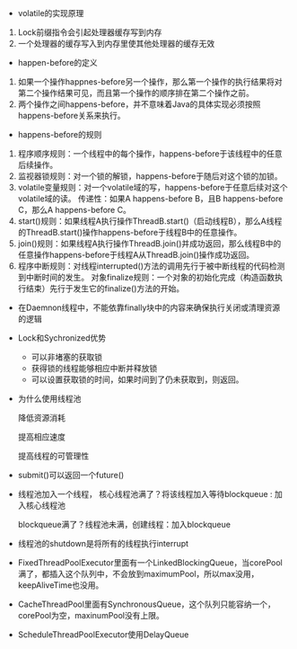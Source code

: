 - volatile的实现原理

1. Lock前缀指令会引起处理器缓存写到内存
2. 一个处理器的缓存写入到内存里使其他处理器的缓存无效



- happen-before的定义

1. 如果一个操作happnes-before另一个操作，那么第一个操作的执行结果将对第二个操作结果可见，而且第一个操作的顺序排在第二个操作之前。
2. 两个操作之间happens-before，并不意味着Java的具体实现必须按照happens-before关系来执行。



- happens-before的规则

1. 程序顺序规则：一个线程中的每个操作，happens-before于该线程中的任意后续操作。
2. 监视器锁规则：对一个锁的解锁，happens-before于随后对这个锁的加锁。
3. volatile变量规则：对一个volatile域的写，happens-before于任意后续对这个volatile域的读。 
   传递性：如果A happens-before B，且B happens-before C，那么A happens-before C。
4. start()规则：如果线程A执行操作ThreadB.start()（启动线程B），那么A线程的ThreadB.start()操作happens-before于线程B中的任意操作。
5. join()规则：如果线程A执行操作ThreadB.join()并成功返回，那么线程B中的任意操作happens-before于线程A从ThreadB.join()操作成功返回。
6. 程序中断规则：对线程interrupted()方法的调用先行于被中断线程的代码检测到中断时间的发生。 
   对象finalize规则：一个对象的初始化完成（构造函数执行结束）先行于发生它的finalize()方法的开始。

- 在Daemnon线程中，不能依靠finally块中的内容来确保执行关闭或清理资源的逻辑 

- Lock和Sychronized优势

  - 可以非堵塞的获取锁
  - 获得锁的线程能够相应中断并释放锁
  - 可以设置获取锁的时间，如果时间到了仍未获取到，则返回。

- 为什么使用线程池

  降低资源消耗

  提高相应速度

  提高线程的可管理性

- submit()可以返回一个future()

- 线程池加入一个线程， 核心线程池满了？将该线程加入等待blockqueue : 加入核心线程池

  blockqueue满了？线程池未满，创建线程：加入blockqueue

- 线程池的shutdown是将所有的线程执行interrupt

- FixedThreadPoolExecutor里面有一个LinkedBlockingQueue，当corePool满了，都插入这个队列中，不会放到maximumPool，所以max没用，keepAliveTime也没用。

- CacheThreadPool里面有SynchronousQueue，这个队列只能容纳一个，corePool为空，maxinumPool没有上限。

- ScheduleThreadPoolExecutor使用DelayQueue




